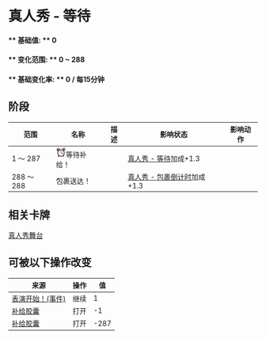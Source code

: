 # 真人秀 - 等待  
#### ** 基础值: ** 0   
#### ** 变化范围: ** 0 ~ 288  
#### ** 基础变化率: ** 0 / 每15分钟  
## 阶段  
范围  |  名称  |  描述  |  影响状态  |  影响动作  
----  |  ----  |  ----  |  ----  |  ----  
1 ～ 287  |  <img decoding="async" src="Sprite/AlarmClock.png" href="a.md" style="max-width:20px;max-height:20px;">等待补给！  |    |  [真人秀 - 等待](TV_CounterWait.md)加成+1.3  |    
288 ～ 288  |  包裹送达！  |    |  [真人秀 - 包裹倒计时](TV_CounterRush.md)加成+1.3  |    
## 相关卡牌  
[真人秀舞台](TV_Stage.md)  
## 可被以下操作改变  
来源  |  操作  |  值  
----  |  ----  |  ----  
[表演开始！(事件)](Event_TVIntro.md)  |  继续  |  1  
[补给胶囊](TV_SupplyCapsule.md)  |  打开  |  -1  
[补给胶囊](TV_SupplyCapsule.md)  |  打开  |  -287  

